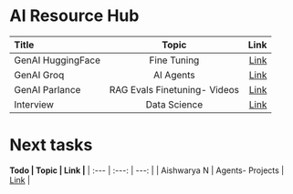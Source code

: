 # AI Resource Hub
 Title | Topic | Link |
| :---         |     :---:      |          ---: |
| GenAI HuggingFace   | Fine Tuning     | [Link](https://github.com/huggingface/smol-course)    |
| GenAI Groq |  AI Agents | [Link](https://github.com/neural-maze/agentic_patterns) |
| GenAI Parlance | RAG Evals Finetuning- Videos | [Link](https://parlance-labs.com/education/)  |
| Interview     | Data Science     | [Link](https://github.com/youssefHosni/Data-Science-Interview-Questions-Answers)      |



# Next tasks

**Todo | Topic | Link |**
| :--- | :---:      |  ---: |
| Aishwarya N | Agents- Projects | [Link](https://github.com/aishwaryanr/awesome-generative-ai-guide/blob/main/resources/gen_ai_projects.md) |
